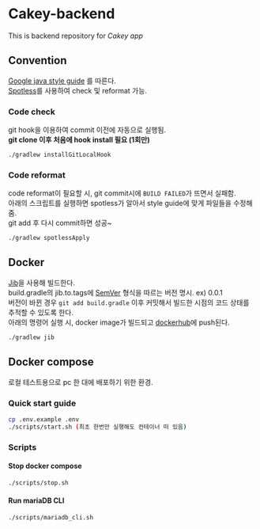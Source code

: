 # Cakey-backend

This is backend repository for *Cakey app*

## Convention

[Google java style guide](https://google.github.io/styleguide/javaguide.html)
를 따른다. \
[Spotless](https://github.com/diffplug/spotless)를 사용하여 check 및 reformat 가능.

### Code check

git hook을 이용하여 commit 이전에 자동으로 실행됨. \
**git clone 이후 처음에 hook install 필요 (1회만)**

```bash
./gradlew installGitLocalHook
```

### Code reformat

code reformat이 필요할 시, git commit시에 `BUILD FAILED`가 뜨면서 실패함. \
아래의 스크립트를 실행하면 spotless가 알아서 style guide에 맞게 파일들을 수정해 줌. \
git add 후 다시 commit하면 성공~

```bash
./gradlew spotlessApply
```

## Docker

[Jib](https://github.com/GoogleContainerTools/jib/tree/master/jib-gradle-plugin)을 사용해 빌드한다. \
build.gradle의 jib.to.tags에 [SemVer](https://semver.org/) 형식을 따르는 버전 명시. ex) 0.0.1 \
버전이 바뀐 경우 `git add build.gradle` 이후 커밋해서 빌드한 시점의 코드 상태를 추적할 수 있도록 한다. \
아래의 명령어 실행 시, docker image가 빌드되고 [dockerhub](https://hub.docker.com/repository/docker/haakjunlee/cakey-backend)에 push된다.

```bash
./gradlew jib
```

## Docker compose

로컬 테스트용으로 pc 한 대에 배포하기 위한 환경.

### Quick start guide

```bash
cp .env.example .env
./scripts/start.sh (최초 한번만 실행해도 컨테이너 떠 있음)
```

### Scripts

#### Stop docker compose

```bash
./scripts/stop.sh
```

#### Run mariaDB CLI

```bash
./scripts/mariadb_cli.sh
```
